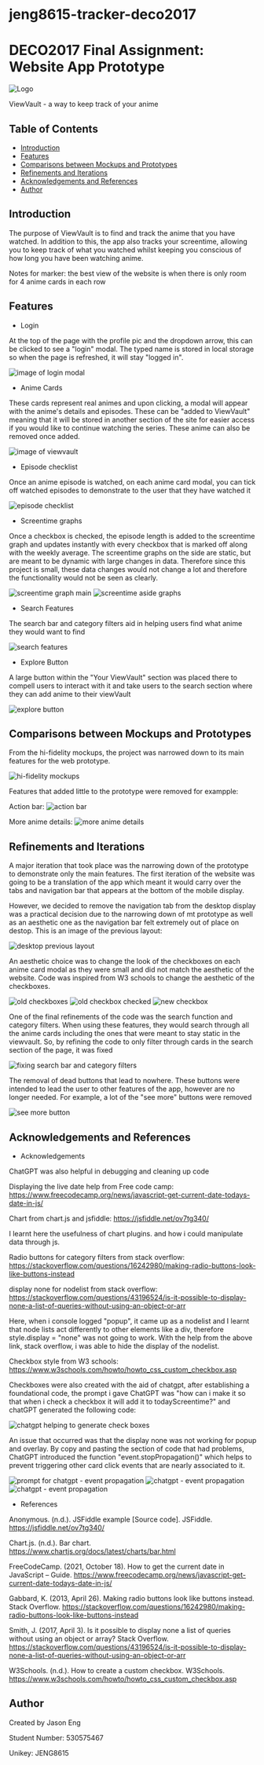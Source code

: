 # jeng8615-tracker-deco2017

# DECO2017 Final Assignment: Website App Prototype

![Logo](/img/screenshots/viewvault-logo.png)

ViewVault - a way to keep track of your anime 

## Table of Contents

- [Introduction](##introduction)
- [Features](##features)
- [Comparisons between Mockups and Prototypes](##comparisons)
- [Refinements and Iterations](##refinements-and-iterations)
- [Acknowledgements and References](##acknowledgements-and-references)
- [Author](##author)

## Introduction

The purpose of ViewVault is to find and track the anime that you have watched. In addition to this, the app also tracks your screentime, allowing you to keep track of what you watched whilst keeping you conscious of how long you have been watching anime.

Notes for marker: the best view of the website is when there is only room for 4 anime cards in each row

## Features

* Login

At the top of the page with the profile pic and the dropdown arrow, this can be clicked to see a "login" modal. The typed name is stored in local storage so when the page is refreshed, it will stay "logged in".

![image of login modal](/img/screenshots/login.png)

* Anime Cards

These cards represent real animes and upon clicking, a modal will appear with the anime's details and episodes. These can be "added to ViewVault" meaning that it will be stored in another section of the site for easier access if you would like to continue watching the series. These anime can also be removed once added.

![image of viewvault](/img/screenshots/your-viewvault.png)

* Episode checklist

Once an anime episode is watched, on each anime card modal, you can tick off watched episodes to demonstrate to the user that they have watched it 

![episode checklist](/img/screenshots/episode-checklist.png)

* Screentime graphs

Once a checkbox is checked, the episode length is added to the screentime graph and updates instantly with every checkbox that is marked off along with the weekly average. The screentime graphs on the side are static, but are meant to be dynamic with large changes in data. Therefore since this project is small, these data changes would not change a lot and therefore the functionality would not be seen as clearly. 

![screentime graph main](/img/screenshots/screentime-main.png)
![screentime aside graphs](/img/screenshots/screentime-aside.png)

* Search Features 

The search bar and category filters aid in helping users find what anime they would want to find

![search features](/img/screenshots/search-features.png)

* Explore Button

A large button within the "Your ViewVault" section was placed there to compell users to interact with it and take users to the search section where they can add anime to their viewVault

![explore button](/img/screenshots/explore-button.png)

## Comparisons between Mockups and Prototypes

From the hi-fidelity mockups, the project was narrowed down to its main features for the web prototype. 

![hi-fidelity mockups](/img/screenshots/hi-fidelity-mockups.png)

Features that added little to the prototype were removed for exampple: 

Action bar:
![action bar](/img/screenshots/action-bar.png)

More anime details:
![more anime details](/img/screenshots/more-anime-details.png)

## Refinements and Iterations

A major iteration that took place was the narrowing down of the prototype to demonstrate only the main features. The first iteration of the website was going to be a translation of the app which meant it would carry over the tabs and navigation bar that appears at the bottom of the mobile display.  

However, we decided to remove the navigation tab from the desktop display was a practical decision due to the narrowing down of mt prototype as well as an aesthetic one as the navigation bar felt extremely out of place on destop. This is an image of the previous layout:

![desktop previous layout](/img/screenshots/desktop-previous-layout.png)

An aesthetic choice was to change the look of the checkboxes on each anime card modal as they were small and did not match the aesthetic of the website. Code was inspired from W3 schools to change the aesthetic of the checkboxes.

![old checkboxes](/img/screenshots/checkboxes.png)
![old checkbox checked](/img/screenshots/checked-checkbox.png)
![new checkbox](/img/screenshots/new-checkbox.png)

One of the final refinements of the code was the search function and category filters. When using these features, they would search through all the anime cards including the ones that were meant to stay static in the viewvault. So, by refining the code to only filter through cards in the search section of the page, it was fixed

![fixing search bar and category filters](/img/screenshots/filter-fix.png)

The removal of dead buttons that lead to nowhere. These buttons were intended to lead the user to other features of the app, however are no longer needed. For example, a lot of the "see more" buttons were removed

![see more button](/img/screenshots/see-more.png)

## Acknowledgements and References 

* Acknowledgements

ChatGPT was also helpful in debugging and cleaning up code

Displaying the live date help from Free code camp:
https://www.freecodecamp.org/news/javascript-get-current-date-todays-date-in-js/

Chart from chart.js and jsfiddle:
https://jsfiddle.net/ov7tg340/

I learnt here the usefulness of chart plugins. and how i could manipulate data through js. 

Radio buttons for category filters from stack overflow:
https://stackoverflow.com/questions/16242980/making-radio-buttons-look-like-buttons-instead

display none for nodelist from stack overflow:
https://stackoverflow.com/questions/43196524/is-it-possible-to-display-none-a-list-of-queries-without-using-an-object-or-arr

Here, when i console logged "popup", it came up as a nodelist and I learnt that node lists act differently to other elements like a div, therefore style.display = "none" was not going to work. With the help from the above link, stack overflow, i was able to hide the display of the nodelist.

Checkbox style from W3 schools:
https://www.w3schools.com/howto/howto_css_custom_checkbox.asp

Checkboxes were also created with the aid of chatgpt, after establishing a foundational code, the prompt i gave ChatGPT was "how can i make it so that when i check a checkbox it will add it to todayScreentime?" and chatGPT generated the following code:

![chatgpt helping to generate check boxes](/img/screenshots/chatgpt-checkboxes.png)

An issue that occurred was that the display none was not working for popup and overlay. By copy and pasting the section of code that had problems, ChatGPT introduced the function "event.stopPropagation()" which helps to prevent triggering other card click events that are nearly associated to it.

![prompt for chatgpt - event propagation](/img/screenshots/chatgpt-propagation-prompt.png)
![chatgpt - event propagation](/img/screenshots/chatgpt-propagation-1.png)
![chatgpt - event propagation](/img/screenshots/chatgpt-propagation-2.png)

* References

Anonymous. (n.d.). JSFiddle example [Source code]. JSFiddle. https://jsfiddle.net/ov7tg340/

Chart.js. (n.d.). Bar chart. https://www.chartjs.org/docs/latest/charts/bar.html

FreeCodeCamp. (2021, October 18). How to get the current date in JavaScript – Guide. https://www.freecodecamp.org/news/javascript-get-current-date-todays-date-in-js/

Gabbard, K. (2013, April 26). Making radio buttons look like buttons instead. Stack Overflow. https://stackoverflow.com/questions/16242980/making-radio-buttons-look-like-buttons-instead

Smith, J. (2017, April 3). Is it possible to display none a list of queries without using an object or array? Stack Overflow. https://stackoverflow.com/questions/43196524/is-it-possible-to-display-none-a-list-of-queries-without-using-an-object-or-arr

W3Schools. (n.d.). How to create a custom checkbox. W3Schools. https://www.w3schools.com/howto/howto_css_custom_checkbox.asp

## Author

Created by Jason Eng

Student Number: 530575467

Unikey: JENG8615